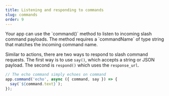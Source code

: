 ```yaml
---
title: Listening and responding to commands
slug: commands
order: 9
---
```


<div class="section-content">
Your app can use the `command()` method to listen to incoming slash command payloads. The method requires a `commandName` of type string that matches the incoming command name.

Similar to actions, there are two ways to respond to slash command requests. The first way is to use `say()`, which accepts a string or JSON payload. The second is `respond()` which uses the `response_url`.
</div>

```javascript
// The echo command simply echoes on command
app.command('echo', async ({ command, say }) => {
  say(`${command.text}`);
});
```